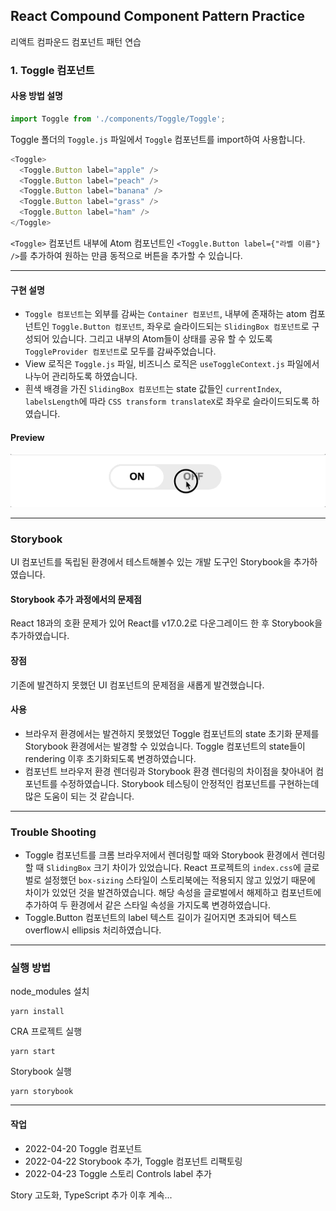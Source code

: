 ## React Compound Component Pattern Practice

리액트 컴파운드 컴포넌트 패턴 연습

### 1. Toggle 컴포넌트

#### 사용 방법 설명

```javascript
import Toggle from './components/Toggle/Toggle';
```

Toggle 폴더의 `Toggle.js` 파일에서 `Toggle` 컴포넌트를 import하여 사용합니다.

```javascript
<Toggle>
  <Toggle.Button label="apple" />
  <Toggle.Button label="peach" />
  <Toggle.Button label="banana" />
  <Toggle.Button label="grass" />
  <Toggle.Button label="ham" />
</Toggle>
```

`<Toggle>` 컴포넌트 내부에 Atom 컴포넌트인 `<Toggle.Button label={"라벨 이름"} />`를 추가하여 원하는 만큼 동적으로 버튼을 추가할 수 있습니다.

---

#### 구현 설명

- `Toggle 컴포넌트`는 외부를 감싸는 `Container 컴포넌트`, 내부에 존재하는 atom 컴포넌트인 `Toggle.Button 컴포넌트`, 좌우로 슬라이드되는 `SlidingBox 컴포넌트`로 구성되어 있습니다. 그리고 내부의 Atom들이 상태를 공유 할 수 있도록 `ToggleProvider 컴포넌트`로 모두를 감싸주었습니다.
- View 로직은 `Toggle.js` 파일, 비즈니스 로직은 `useToggleContext.js` 파일에서 나누어 관리하도록 하였습니다.
- 흰색 배경을 가진 `SlidingBox 컴포넌트`는 state 값들인 `currentIndex`, `labelsLength`에 따라 `CSS transform translateX`로 좌우로 슬라이드되도록 하였습니다.

#### Preview

<img src="./previews/togglePreview.gif" />

---

### Storybook

UI 컴포넌트를 독립된 환경에서 테스트해볼수 있는 개발 도구인 Storybook을 추가하였습니다.

#### Storybook 추가 과정에서의 문제점

React 18과의 호환 문제가 있어 React를 v17.0.2로 다운그레이드 한 후 Storybook을 추가하였습니다.

#### 장점

기존에 발견하지 못했던 UI 컴포넌트의 문제점을 새롭게 발견했습니다.

#### 사용

- 브라우저 환경에서는 발견하지 못했었던 Toggle 컴포넌트의 state 초기화 문제를 Storybook 환경에서는 발경할 수 있었습니다. Toggle 컴포넌트의 state들이 rendering 이후 초기화되도록 변경하였습니다.
- 컴포넌트 브라우저 환경 렌더링과 Storybook 환경 렌더링의 차이점을 찾아내어 컴포넌트를 수정하였습니다. Storybook 테스팅이 안정적인 컴포넌트를 구현하는데 많은 도움이 되는 것 같습니다.

---

### Trouble Shooting

- Toggle 컴포넌트를 크롬 브라우저에서 렌더링할 때와 Storybook 환경에서 렌더링할 때 `SlidingBox` 크기 차이가 있었습니다. React 프로젝트의 `index.css`에 글로벌로 설정했던 `box-sizing` 스타일이 스토리북에는 적용되지 않고 있었기 때문에 차이가 있었던 것을 발견하였습니다. 해당 속성을 글로벌에서 해제하고 컴포넌트에 추가하여 두 환경에서 같은 스타일 속성을 가지도록 변경하였습니다.
- Toggle.Button 컴포넌트의 label 텍스트 길이가 길어지면 초과되어 텍스트 overflow시 ellipsis 처리하였습니다.

---

### 실행 방법

node_modules 설치

```
yarn install
```

CRA 프로젝트 실행

```
yarn start
```

Storybook 실행

```
yarn storybook
```

---

#### 작업

- 2022-04-20 Toggle 컴포넌트
- 2022-04-22 Storybook 추가, Toggle 컴포넌트 리팩토링
- 2022-04-23 Toggle 스토리 Controls label 추가

Story 고도화, TypeScript 추가
이후 계속...
